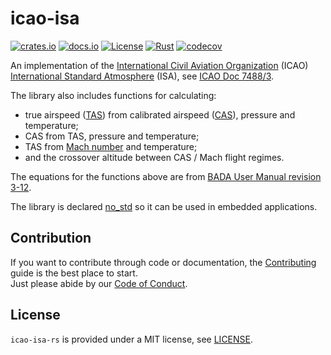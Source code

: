 # icao-isa

[![crates.io](https://img.shields.io/crates/v/icao-isa.svg)](https://crates.io/crates/icao-isa)
[![docs.io](https://docs.rs/icao-isa/badge.svg)](https://docs.rs/icao-isa/)
[![License](https://img.shields.io/badge/License-MIT-blue)](https://opensource.org/license/mit/)
[![Rust](https://github.com/kenba/icao-isa-rs/actions/workflows/rust.yml/badge.svg)](https://github.com/kenba/icao-isa-rs/actions)
[![codecov](https://codecov.io/gh/kenba/icao-isa-rs/graph/badge.svg?token=6DTOY9Y4BT)](https://codecov.io/gh/kenba/icao-isa-rs)

An implementation of the [International Civil Aviation Organization](https://icao.int/) (ICAO) [International Standard Atmosphere](https://en.wikipedia.org/wiki/International_Standard_Atmosphere) (ISA), see [ICAO Doc 7488/3](https://standart.aero/en/icao/book/doc-7488-manual-of-the-icao-standard-atmosphere-extended-to-80-kilometres-262-500-feet-en-cons).

The library also includes functions for calculating:

- true airspeed ([TAS](https://en.wikipedia.org/wiki/True_airspeed)) from calibrated airspeed ([CAS](https://en.wikipedia.org/wiki/Calibrated_airspeed)), pressure and temperature;
- CAS from TAS, pressure and temperature;
- TAS from [Mach number](https://en.wikipedia.org/wiki/Mach_number) and temperature;
- and the crossover altitude between CAS / Mach flight regimes.

The equations for the functions above are from [BADA User Manual revision 3-12](https://www.scribd.com/document/289480324/1-User-Manual-Bada-3-12).

The library is declared [no_std](https://docs.rust-embedded.org/book/intro/no-std.html)
so it can be used in embedded applications.

## Contribution

If you want to contribute through code or documentation, the [Contributing](CONTRIBUTING.md) guide is the best place to start.  
Just please abide by our [Code of Conduct](CODE_OF_CONDUCT.md).

## License

`icao-isa-rs` is provided under a MIT license, see [LICENSE](LICENSE).
